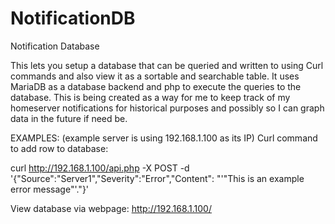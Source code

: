 # NotificationDB
Notification Database


This lets you setup a database that can be queried and written to using Curl commands and also view it as a sortable and searchable table. It uses MariaDB as a database backend and php to execute the queries to the database. This is being created as a way for me to keep track of my homeserver notifications for historical purposes and possibly so I can graph data in the future if need be.

EXAMPLES: (example server is using 192.168.1.100 as its IP)
Curl command to add row to database:

  curl http://192.168.1.100/api.php -X POST -d '{"Source":"Server1","Severity":"Error","Content": "'"This is an example error message"'."}'

View database via webpage:
  http://192.168.1.100/
